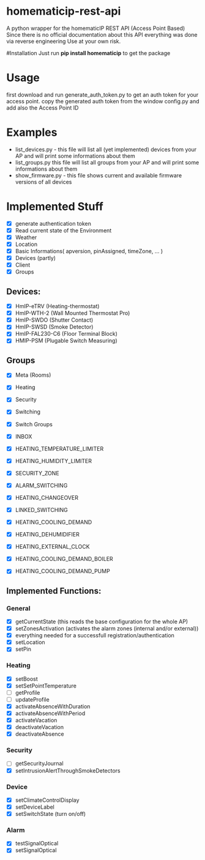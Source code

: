 # homematicip-rest-api #
A python wrapper for the homematicIP REST API (Access Point Based)
Since there is no official documentation about this API everything was done via reverse engineering
Use at your own risk.

#Installation
Just run **pip install homematicip** to get the package

# Usage #
first download and run generate_auth_token.py to get an auth token for your access point.
copy the generated auth token from the window config.py and add also the Access Point ID

# Examples #
* list_devices.py - this file will list all (yet implemented) devices from your AP and will print some informations about them
* list_groups.py this file will list all groups from your AP and will print some informations about them
* show_firmware.py - this file shows current and available firmware versions of all devices

# Implemented Stuff #
- [X] generate authentication token
- [X] Read current state of the Environment
- [X] Weather
- [X] Location
- [X] Basic Informations( apversion, pinAssigned, timeZone, ... )
- [X] Devices (partly)
- [X] Client
- [X] Groups

## Devices: ##
- [X] HmIP-eTRV (Heating-thermostat)
- [X] HmIP-WTH-2 (Wall Mounted Thermostat Pro)
- [X] HmIP-SWDO (Shutter Contact)
- [X] HmIP-SWSD (Smoke Detector)
- [X] HmIP-FAL230-C6 (Floor Terminal Block)
- [X] HMIP-PSM (Plugable Switch Measuring)

## Groups ##
- [X] Meta (Rooms)
- [X] Heating
- [X] Security
- [X] Switching
- [X] Switch Groups
- [X] INBOX
- [X] HEATING_TEMPERATURE_LIMITER
- [X] HEATING_HUMIDITY_LIMITER
- [X] SECURITY_ZONE
- [X] ALARM_SWITCHING
- [X] HEATING_CHANGEOVER
- [X] LINKED_SWITCHING
- [X] HEATING_COOLING_DEMAND
- [X] HEATING_DEHUMIDIFIER
- [X] HEATING_EXTERNAL_CLOCK
- [X] HEATING_COOLING_DEMAND_BOILER 
- [X] HEATING_COOLING_DEMAND_PUMP


## Implemented Functions: ##
### General ###
- [X] getCurrentState (this reads the base configuration for the whole AP)
- [X] setZonesActivation (activates the alarm zones (internal and/or external))
- [X] everything needed for a successfull registration/authentication
- [X] setLocation
- [X] setPin

### Heating ###
- [X] setBoost
- [X] setSetPointTemperature
- [ ] getProfile
- [ ] updateProfile
- [X] activateAbsenceWithDuration
- [X] activateAbsenceWithPeriod
- [X] activateVacation
- [X] deactivateVacation
- [X] deactivateAbsence

### Security ###
- [ ] getSecurityJournal
- [X] setIntrusionAlertThroughSmokeDetectors

### Device ###
- [X] setClimateControlDisplay
- [X] setDeviceLabel
- [X] setSwitchState (turn on/off)

### Alarm ###
- [X] testSignalOptical
- [X] setSignalOptical
